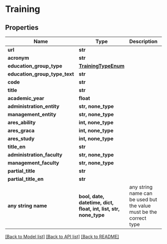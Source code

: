# Training


## Properties
Name | Type | Description | Notes
------------ | ------------- | ------------- | -------------
**url** | **str** |  | 
**acronym** | **str** |  | 
**education_group_type** | [**TrainingTypeEnum**](TrainingTypeEnum.md) |  | 
**education_group_type_text** | **str** |  | 
**code** | **str** |  | 
**title** | **str** |  | 
**academic_year** | **float** |  | 
**administration_entity** | **str, none_type** |  | 
**management_entity** | **str, none_type** |  | 
**ares_ability** | **int, none_type** |  | 
**ares_graca** | **int, none_type** |  | 
**ares_study** | **int, none_type** |  | 
**title_en** | **str** |  | [optional] 
**administration_faculty** | **str, none_type** |  | [optional] 
**management_faculty** | **str, none_type** |  | [optional] 
**partial_title** | **str** |  | [optional] 
**partial_title_en** | **str** |  | [optional] 
**any string name** | **bool, date, datetime, dict, float, int, list, str, none_type** | any string name can be used but the value must be the correct type | [optional]

[[Back to Model list]](../README.md#documentation-for-models) [[Back to API list]](../README.md#documentation-for-api-endpoints) [[Back to README]](../README.md)


